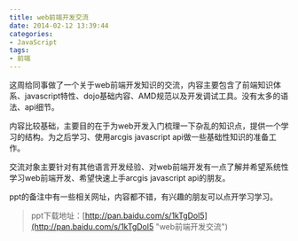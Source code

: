```yaml
---
title: web前端开发交流
date: 2014-02-12 13:39:44
categories:
- JavaScript
tags:
- 前端
---
```

这周给同事做了一个关于web前端开发知识的交流，内容主要包含了前端知识体系、javascript特性、dojo基础内容、AMD规范以及开发调试工具。没有太多的语法、api细节。

<!-- more -->

内容比较基础，主要目的在于为web开发入门梳理一下杂乱的知识点，提供一个学习的结构。为之后学习、使用arcgis javascript api做一些基础性知识的准备工作。

交流对象主要针对有其他语言开发经验、对web前端开发有一点了解并希望系统性学习web前端开发、希望快速上手arcgis javascript api的朋友。

ppt的备注中有一些相关网址，内容都不错，有兴趣的朋友可以点开学习学习。

> ppt下载地址：[http://pan.baidu.com/s/1kTgDol5](http://pan.baidu.com/s/1kTgDol5 "web前端开发交流")
